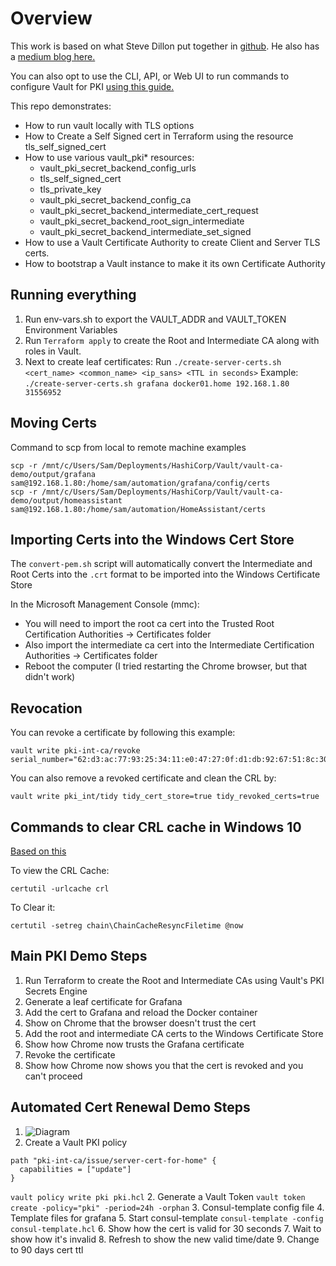 # Overview

This work is based on what Steve Dillon put together in [github](https://github.com/stvdilln/vault-ca-demo.git). He also has a [medium blog here.](https://medium.com/@stvdilln/creating-a-certificate-authority-with-hashicorp-vault-and-terraform-4d9ddad31118)

You can also opt to use the CLI, API, or Web UI to run commands to configure Vault for PKI [using this guide.](https://learn.hashicorp.com/tutorials/vault/pki-engine)

This repo demonstrates:

* How to run vault locally with TLS options
* How to Create a Self Signed cert in Terraform using the resource tls_self_signed_cert
* How to use various vault_pki* resources:
  * vault_pki_secret_backend_config_urls
  * tls_self_signed_cert
  * tls_private_key
  * vault_pki_secret_backend_config_ca
  * vault_pki_secret_backend_intermediate_cert_request
  * vault_pki_secret_backend_root_sign_intermediate
  * vault_pki_secret_backend_intermediate_set_signed
* How to use a Vault Certificate Authority to create Client and Server TLS certs.
* How to bootstrap a Vault instance to make it its own Certificate Authority


## Running everything

1. Run env-vars.sh to export the VAULT_ADDR and VAULT_TOKEN Environment Variables
2. Run `Terraform apply` to create the Root and Intermediate CA along with roles in Vault.
3. Next to create leaf certificates: Run `./create-server-certs.sh <cert_name> <common_name> <ip_sans> <TTL in seconds>` Example: `./create-server-certs.sh grafana docker01.home 192.168.1.80 31556952`

## Moving Certs
Command to scp from local to remote machine examples
```shell
scp -r /mnt/c/Users/Sam/Deployments/HashiCorp/Vault/vault-ca-demo/output/grafana sam@192.168.1.80:/home/sam/automation/grafana/config/certs
scp -r /mnt/c/Users/Sam/Deployments/HashiCorp/Vault/vault-ca-demo/output/homeassistant sam@192.168.1.80:/home/sam/automation/HomeAssistant/certs
```

## Importing Certs into the Windows Cert Store
The `convert-pem.sh` script will automatically convert the Intermediate and Root Certs into the `.crt` format to be imported into the Windows Certificate Store

In the Microsoft Management Console (mmc):
- You will need to import the root ca cert into the Trusted Root Certification Authorities -> Certificates folder 
- Also import the intermediate ca cert into the Intermediate Certification Authorities -> Certificates folder
- Reboot the computer (I tried restarting the Chrome browser, but that didn't work)

## Revocation
You can revoke a certificate by following this example:
```shell
vault write pki-int-ca/revoke serial_number="62:d3:ac:77:93:25:34:11:e0:47:27:0f:d1:db:92:67:51:8c:30:3c"
```

You can also remove a revoked certificate and clean the CRL by:
```shell
vault write pki_int/tidy tidy_cert_store=true tidy_revoked_certs=true
```

## Commands to clear CRL cache in Windows 10
[Based on this](https://social.technet.microsoft.com/Forums/windowsserver/en-US/59758544-d5a2-4c0c-ace0-0bd9fb711c08/revoked-certificate-showing-valid)

To view the CRL Cache:
```shell
certutil -urlcache crl
```
To Clear it:
```shell
certutil -setreg chain\ChainCacheResyncFiletime @now
```

## Main PKI Demo Steps
1. Run Terraform to create the Root and Intermediate CAs using Vault's PKI Secrets Engine
2. Generate a leaf certificate for Grafana
3. Add the cert to Grafana and reload the Docker container
4. Show on Chrome that the browser doesn't trust the cert
5. Add the root and intermediate CA certs to the Windows Certificate Store
6. Show how Chrome now trusts the Grafana certificate
7. Revoke the certificate
8. Show how Chrome now shows you that the cert is revoked and you can't proceed

## Automated Cert Renewal Demo Steps
1. ![Diagram](https://viewer.diagrams.net/?highlight=0000ff&edit=_blank&layers=1&nav=1&title=Automate%20Certificate%20Renewals#Uhttps%3A%2F%2Fdrive.google.com%2Fuc%3Fid%3D12dYhK276bENJjRsS3zNmnZIUTsQ5LyhF%26export%3Ddownload)
2. Create a Vault PKI policy
```shell
path "pki-int-ca/issue/server-cert-for-home" {
  capabilities = ["update"]
}
```
`vault policy write pki pki.hcl`
2. Generate a Vault Token `vault token create -policy="pki" -period=24h -orphan`
3. Consul-template config file
4. Template files for grafana
5. Start consul-template `consul-template -config consul-template.hcl`
6. Show how the cert is valid for 30 seconds
7. Wait to show how it's invalid
8. Refresh to show the new valid time/date
9. Change to 90 days cert ttl